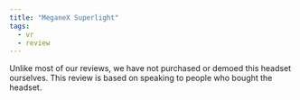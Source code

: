 ```yaml
---
title: "MeganeX Superlight"
tags:
  - vr
  - review
---
```


Unlike most of our reviews, we have not purchased or demoed this headset ourselves. This review is based on speaking to people who bought the headset.
